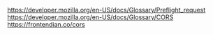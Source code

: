 https://developer.mozilla.org/en-US/docs/Glossary/Preflight_request
https://developer.mozilla.org/en-US/docs/Glossary/CORS
https://frontendian.co/cors